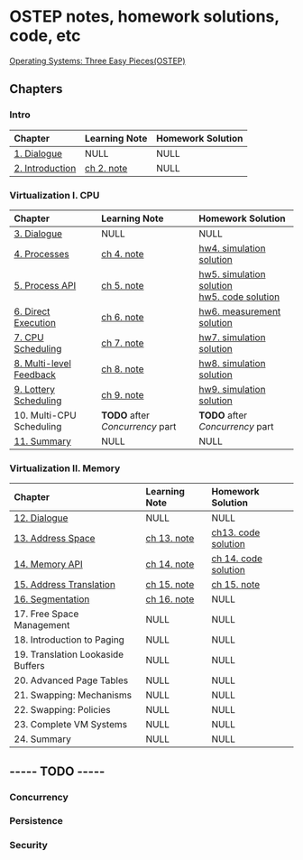 # OSTEP notes, homework solutions, code, etc

[Operating Systems: Three Easy Pieces(OSTEP)](https://pages.cs.wisc.edu/~remzi/OSTEP/) 

## Chapters

### Intro

| Chapter | Learning Note | Homework Solution |
| :-- | :-- | :-- |
| [1. Dialogue](./ch1/README.md) | NULL | NULL |
| [2. Introduction](./ch2/README.md) | [ch 2. note](./ch2/note/README.md) | NULL |

### Virtualization I. CPU

| Chapter | Learning Note | Homework Solution |
| :-- | :-- | :-- |
| [3. Dialogue](./ch3/README.md) | NULL | NULL |
| [4. Processes](./ch4/README.md) | [ch 4. note](./ch4/note/README.md) | [hw4. simulation solution](./ch4/homework/simulation/README.md) |
| [5. Process API](./ch5/README.md) | [ch 5. note](./ch5/note/README.md) | [hw5. simulation solution](./ch5/homework/simulation/README.md) <br> [hw5. code solution](./ch5/homework/code/README.md) |
| [6. Direct Execution](./ch6/README.md) | [ch 6. note](./ch6/note/README.md) | [hw6. measurement solution](./ch6/homework/measurement/README.md) |
| [7. CPU Scheduling](./ch7/README.md) | [ch 7. note](./ch7/note/README.md) | [hw7. simulation solution](./ch7/homework/simulation/README.md) |
| [8. Multi-level Feedback](./ch8/README.md) | [ch 8. note](./ch8/note/README.md) | [hw8. simulation solution](./ch8/homework/simulation/README.md) |
| [9. Lottery Scheduling](./ch9/README.md) | [ch 9. note](./ch9/note/README.md) | [hw9. simulation solution](./ch9/homework/simulation/README.md) |
| 10. Multi-CPU Scheduling | **TODO** after *Concurrency* part | **TODO** after *Concurrency* part |
| [11. Summary](./ch11/README.md) | NULL | NULL |

### Virtualization II. Memory

| Chapter | Learning Note | Homework Solution |
| :-- | :-- | :-- |
| [12. Dialogue](./ch12/README.md) | NULL | NULL |
| [13. Address Space](./ch13/README.md) | [ch 13. note](./ch13/note/README.md) | [ch13. code solution](./ch13/homework/code/README.md) |
| [14. Memory API](./ch14/README.md) | [ch 14. note](./ch14/note/README.md) | [ch 14. code solution](./ch14/homework/code/README.md) |
| [15. Address Translation](./ch15/README.md) | [ch 15. note](./ch15/note/README.md) | [ch 15. note](./ch15/homework/simulation/README.md) |
| [16. Segmentation](./ch16/README.md) | [ch 16. note](./ch16/note/README.md) | NULL |
| 17. Free Space Management | NULL | NULL |
| 18. Introduction to Paging | NULL | NULL |
| 19. Translation Lookaside Buffers | NULL | NULL |
| 20. Advanced Page Tables | NULL | NULL |
| 21. Swapping: Mechanisms | NULL | NULL |
| 22. Swapping: Policies | NULL | NULL |
| 23. Complete VM Systems | NULL | NULL |
| 24. Summary | NULL | NULL |

## -----           **TODO**           -----

### Concurrency

### Persistence

### Security
